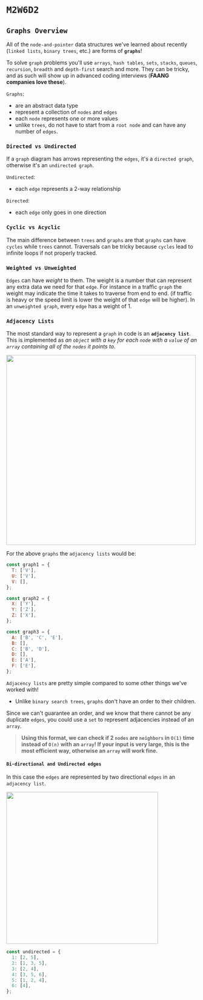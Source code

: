 # `M2W6D2`

## `Graphs Overview`

All of the `node-and-pointer` data structures we've learned about recently (`linked lists`, `binary trees`, etc.) are forms of **`graphs`**!

To solve `graph` problems you'll use `arrays`, `hash tables`, `sets`, `stacks`, `queues`, `recursion`, `breadth` and `depth-first` search and more. They can be tricky, and as such will show up in advanced coding interviews (**FAANG companies love these**).

`Graphs`:

- are an abstract data type
- represent a collection of `nodes` and `edges`
- each `node` represents one or more values
- unlike `trees`, do not have to start from a `root node` and can have any number of `edges`.

### `Directed vs Undirected`

If a `graph` diagram has arrows representing the `edges`, it's a `directed graph`, otherwise it's an `undirected graph`.

`Undirected`:

- each `edge` represents a 2-way relationship

`Directed`:

- each `edge` only goes in one direction

### `Cyclic vs Acyclic`

The main difference between `trees` and `graphs` are that `graphs` can have `cycles` while `trees` cannot. Traversals can be tricky because `cycles` lead to infinite loops if not properly tracked.

### `Weighted vs Unweighted`

`Edges` can have *weight* to them. The weight is a number that can represent any extra data we need for that `edge`. For instance in a traffic `graph` the weight may indicate the time it takes to traverse from end to end. (if traffic is heavy or the speed limit is lower the weight of that `edge` will be higher). In an `unweighted graph`, every `edge` has a weight of 1.

### `Adjacency Lists`

The most standard way to represent a `graph` in code is an **`adjacency list`**. This is implemented as *an `object` with a `key` for each `node` with a `value` of an `array` containing all of the `nodes` it points to*.

<!-- ![`graph` example](./lecture/pics/`graph`Example.png) -->
<img width='500' src='https://github.com/appacademy/SWEO-Part-Time-Resources/raw/2022-May-E/2-Module/6-week/3-day/lecture/pics/graphExample.png' ref='bi-directional graph example'>

For the above `graphs` the `adjacency lists` would be:

```js
const graph1 = {
  T: ['V'],
  U: ['V'],
  V: [],
};

const graph2 = {
  X: ['Y'],
  Y: ['Z'],
  Z: ['X'],
};

const graph3 = {
  A: ['B', 'C', 'E'],
  B: [],
  C: ['B', 'D'],
  D: [],
  E: ['A'],
  F: ['E'],
};
```

`Adjacency lists` are pretty simple compared to some other things we've worked with!

- Unlike `binary search trees`, `graphs` don't have an order to their children.

Since we can't guarantee an order, and we know that there cannot be any duplicate `edges`, you could use a `set` to represent adjacencies instead of an `array`.

> **Using this format, we can check if 2 `nodes` are `neighbors` in `O(1)` time instead of `O(n)` with an `array`! If your input is very large, this is the most efficient way, otherwise an `array` will work fine.**

#### `Bi-directional and Undirected edges`

In this case the `edges` are represented by two directional `edges` in an `adjacency list`.

<!-- ![bi-directional `graph`](./lecture/pics/bidirectional`Graph`Example.png) -->
<img width='400' src='https://github.com/appacademy/SWEO-Part-Time-Resources/raw/2022-May-E/2-Module/6-week/3-day/lecture/pics/bidirectionalGraphExample.png' ref='bi-directional graph example'>

```js
const undirected = {
  1: [2, 5],
  2: [1, 3, 5],
  3: [2, 4],
  4: [3, 5, 6],
  5: [1, 2, 4],
  6: [4],
};
```

